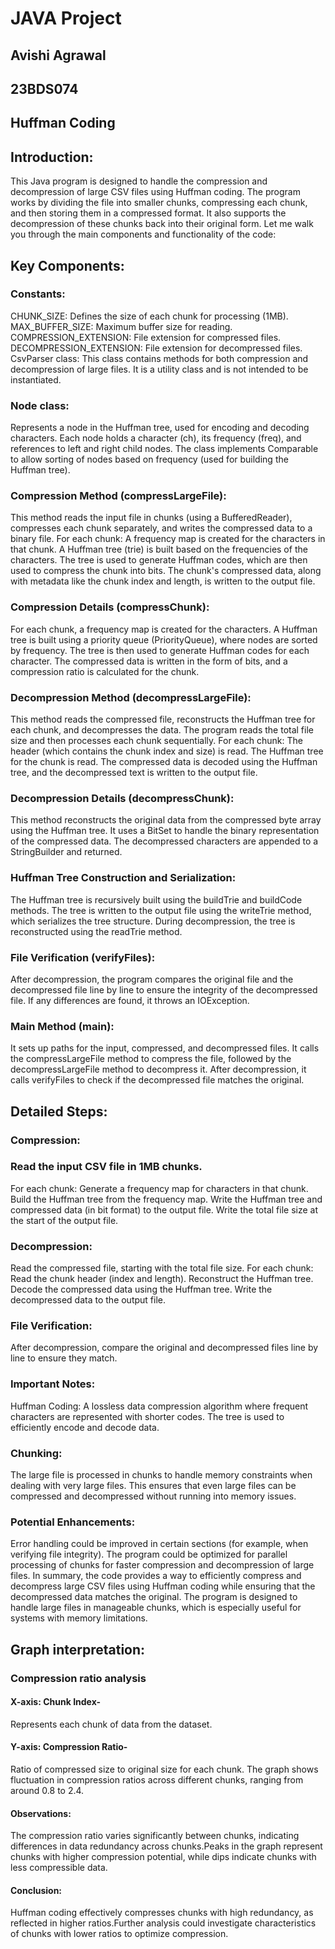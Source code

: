 # JAVA Project 


## Avishi Agrawal 
## 23BDS074

## Huffman Coding
## Introduction:
This Java program is designed to handle the compression and decompression of large CSV files using Huffman coding. The program works by dividing the file into smaller chunks, compressing each chunk, and then storing them in a compressed format. It also supports the decompression of these chunks back into their original form. Let me walk you through the main components and functionality of the code:

## Key Components:
### Constants:

CHUNK_SIZE: Defines the size of each chunk for processing (1MB).
MAX_BUFFER_SIZE: Maximum buffer size for reading.
COMPRESSION_EXTENSION: File extension for compressed files.
DECOMPRESSION_EXTENSION: File extension for decompressed files.
CsvParser class: This class contains methods for both compression and decompression of large files. It is a utility class and is not intended to be instantiated.

### Node class:

Represents a node in the Huffman tree, used for encoding and decoding characters.
Each node holds a character (ch), its frequency (freq), and references to left and right child nodes.
The class implements Comparable to allow sorting of nodes based on frequency (used for building the Huffman tree).


### Compression Method (compressLargeFile):

This method reads the input file in chunks (using a BufferedReader), compresses each chunk separately, and writes the compressed data to a binary file.
For each chunk:
A frequency map is created for the characters in that chunk.
A Huffman tree (trie) is built based on the frequencies of the characters.
The tree is used to generate Huffman codes, which are then used to compress the chunk into bits.
The chunk's compressed data, along with metadata like the chunk index and length, is written to the output file.

### Compression Details (compressChunk):

For each chunk, a frequency map is created for the characters.
A Huffman tree is built using a priority queue (PriorityQueue<Node>), where nodes are sorted by frequency.
The tree is then used to generate Huffman codes for each character.
The compressed data is written in the form of bits, and a compression ratio is calculated for the chunk.


### Decompression Method (decompressLargeFile):

This method reads the compressed file, reconstructs the Huffman tree for each chunk, and decompresses the data.
The program reads the total file size and then processes each chunk sequentially.
For each chunk:
The header (which contains the chunk index and size) is read.
The Huffman tree for the chunk is read.
The compressed data is decoded using the Huffman tree, and the decompressed text is written to the output file.

### Decompression Details (decompressChunk):

This method reconstructs the original data from the compressed byte array using the Huffman tree.
It uses a BitSet to handle the binary representation of the compressed data.
The decompressed characters are appended to a StringBuilder and returned.


### Huffman Tree Construction and Serialization:

The Huffman tree is recursively built using the buildTrie and buildCode methods.
The tree is written to the output file using the writeTrie method, which serializes the tree structure.
During decompression, the tree is reconstructed using the readTrie method.

###  File Verification (verifyFiles):

After decompression, the program compares the original file and the decompressed file line by line to ensure the integrity of the decompressed file.
If any differences are found, it throws an IOException.

### Main Method (main):

It sets up paths for the input, compressed, and decompressed files.
It calls the compressLargeFile method to compress the file, followed by the decompressLargeFile method to decompress it.
After decompression, it calls verifyFiles to check if the decompressed file matches the original.

## Detailed Steps:

### Compression:

### Read the input CSV file in 1MB chunks.
For each chunk:
Generate a frequency map for characters in that chunk.
Build the Huffman tree from the frequency map.
Write the Huffman tree and compressed data (in bit format) to the output file.
Write the total file size at the start of the output file.

### Decompression:

Read the compressed file, starting with the total file size.
For each chunk:
Read the chunk header (index and length).
Reconstruct the Huffman tree.
Decode the compressed data using the Huffman tree.
Write the decompressed data to the output file.

### File Verification:

After decompression, compare the original and decompressed files line by line to ensure they match.

### Important Notes:
Huffman Coding: A lossless data compression algorithm where frequent characters are represented with shorter codes. The tree is used to efficiently encode and decode data.


### Chunking:
The large file is processed in chunks to handle memory constraints when dealing with very large files. This ensures that even large files can be compressed and decompressed without running into memory issues.


### Potential Enhancements:
Error handling could be improved in certain sections (for example, when verifying file integrity).
The program could be optimized for parallel processing of chunks for faster compression and decompression of large files.
In summary, the code provides a way to efficiently compress and decompress large CSV files using Huffman coding while ensuring that the decompressed data matches the original. The program is designed to handle large files in manageable chunks, which is especially useful for systems with memory limitations.

## Graph interpretation:
### Compression ratio analysis

#### X-axis: Chunk Index-
Represents each chunk of data from the dataset.
#### Y-axis: Compression Ratio-
Ratio of compressed size to original size for each chunk.
The graph shows fluctuation in compression ratios across different chunks, ranging from around 0.8 to 2.4.
#### Observations:
The compression ratio varies significantly between chunks, indicating differences in data redundancy across chunks.Peaks in the graph represent chunks with higher compression potential, while dips indicate chunks with less compressible data.
#### Conclusion:
Huffman coding effectively compresses chunks with high redundancy, as reflected in higher ratios.Further analysis could investigate characteristics of chunks with lower ratios to optimize compression.


